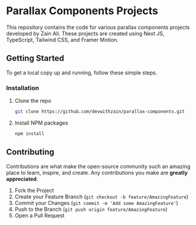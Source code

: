 # Parallax Components Projects

This repository contains the code for various parallax components projects developed by Zain Ali. These projects are created using Next JS, TypeScript, Tailwind CSS, and Framer Motion.

## Getting Started

To get a local copy up and running, follow these simple steps.

### Installation

1. Clone the repo
   ```sh
   git clone https://github.com/devwithzain/parallax-components.git
   ```
2. Install NPM packages
   ```sh
   npm install
   ```

## Contributing

Contributions are what make the open-source community such an amazing place to learn, inspire, and create. Any contributions you make are **greatly appreciated**.

1. Fork the Project
2. Create your Feature Branch (`git checkout -b feature/AmazingFeature`)
3. Commit your Changes (`git commit -m 'Add some AmazingFeature'`)
4. Push to the Branch (`git push origin feature/AmazingFeature`)
5. Open a Pull Request

